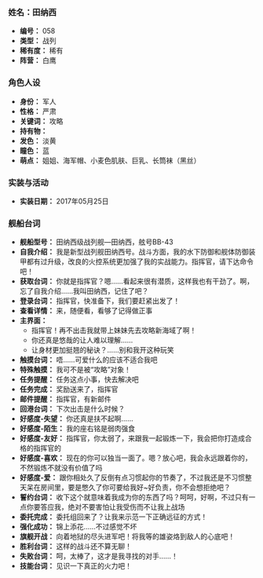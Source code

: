 ### 姓名：田纳西
* **编号：** 058
* **类型：** 战列
* **稀有度：** 稀有
* **阵营：** 白鹰


### 角色人设
* **身份：** 军人
* **性格：** 严肃
* **关键词：** 攻略
* **持有物：** 
* **发色：** 淡黄
* **瞳色：** 蓝
* **萌点：** 姐姐、海军帽、小麦色肌肤、巨乳、长筒袜（黑丝）


### 实装与活动
* **实装日期：** 2017年05月25日


### 舰船台词
* **舰船型号：** 田纳西级战列舰—田纳西，舷号BB-43
* **自我介绍：** 我是新型战列舰田纳西号。战斗方面，我的水下防御和舰体防御装甲都有过升级，改良的火控系统更加强了我的实战能力。指挥官，请下达命令吧！
* **获取台词：** 你就是指挥官？嗯……看起来很有潜质，这样我也有干劲了。啊，忘了自我介绍……我叫田纳西，记住了吧？
* **登录台词：** 指挥官，快准备下，我们要赶紧出发了！
* **查看详情：** 来，随便看，看够了记得做正事
* **主界面：**
  * 指挥官！再不出击我就带上妹妹先去攻略新海域了啊！
  * 你还真是悠哉的让人难以理解……
  * 让身材更加挺翘的秘诀？……别和我开这种玩笑
* **触摸台词：** 唔……可爱什么的应该不适合我吧
* **特殊触摸：** 我可不是被“攻略”对象！
* **任务提醒：** 任务这点小事，快去解决吧
* **任务完成：** 奖励送来了，指挥官
* **邮件提醒：** 指挥官，有新邮件
* **回港台词：** 下次出击是什么时候？
* **好感度-失望：** 你还真是扶不起啊……
* **好感度-陌生：** 我的座右铭是弱肉强食
* **好感度-友好：** 指挥官，你太弱了，来跟我一起锻炼一下，我会把你打造成合格的指挥官的
* **好感度-喜欢：** 现在的你可以独当一面了。嗯？放心吧，我会永远跟着你的，不然锻炼不就没有价值了吗
* **好感度-爱：** 跟你相处久了反倒有点习惯起你的节奏了，不过我还是不习惯整天呆在房间里，要是憋久了你可要给我好~好负责，你不会想拒绝吧？
* **誓约台词：** 收下这个就意味着我成为你的东西了吗？呵呵，好啊，不过只有一点你要答应我，绝对不要害怕让我受伤而不让我上战场
* **委托完成：** 委托组回来了？让我来示范一下正确远征的方式！
* **强化成功：** 锦上添花……不过感觉不坏
* **旗舰开战：** 向着地狱的尽头进军吧！将我等的雄姿烙到敌人的心底吧！
* **胜利台词：** 这样的战斗还不算无聊！
* **失败台词：** 呵，太棒了，这才是我寻找的对手……！
* **技能台词：** 见识一下真正的火力吧！
